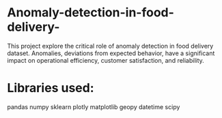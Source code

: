 # Anomaly-detection-in-food-delivery-
This project explore the critical role of anomaly detection in food delivery dataset. Anomalies, deviations from expected behavior, have a significant impact on operational efficiency, customer satisfaction, and reliability.
# Libraries used:
pandas
numpy
sklearn
plotly
matplotlib
geopy
datetime
scipy
